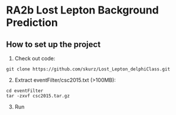 # RA2b Lost Lepton Background Prediction

## How to set up the project
1. Check out code:
```
git clone https://github.com/skurz/Lost_Lepton_delphiClass.git
```
2. Extract eventFilter/csc2015.txt (>100MB):
```
cd eventFilter
tar -zxvf csc2015.tar.gz
```
3. Run
